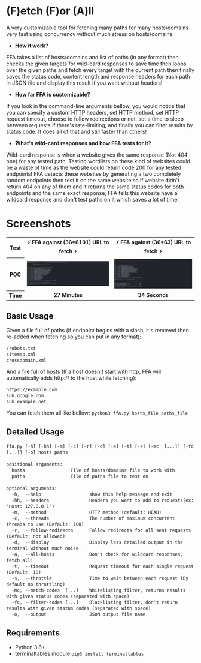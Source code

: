 # (F)etch (F)or (A)ll
A very customizable tool for fetching many paths for many hosts/domains very fast using concurrency without much stress on hosts/domains.

- **How it work?**

FFA takes a list of hosts/domains and list of paths (in any format) then checks the given targets for wild-card responses to save time then loops over the given paths and fetch every target with the current path then finally saves the status code, content length and response headers for each path in JSON file and display this result if you want without headers!

- **How far FFA is customizable?**

If you look in the command-line arguments bellow, you would notice that you can specify a custom HTTP headers, set HTTP method, set HTTP request timeout, choose to follow redirections or not, set a time to sleep between requests if there's rate-limiting, and finally you can filter results by status code. It does all of that and still faster than others!

- **ًWhat's wild-card responses and how FFA tests for it?**

Wild-card response is when a website gives the same response (Not 404 one) for any tested path. Testing wordlists on these kind of websites could be a waste of time as the website could return code 200 for any tested endpoints! FFA detects these websites by generating a two completely random endpoints then test it on the same website so if website didn't return 404 on any of them and it returns the same status codes for both endpoints and the same exact response, FFA tells this website have a wildcard response and don't test paths on it which saves a lot of time.

# Screenshots
<table>
  <tr>
  <th>Test</th>
    <th><center>⚡ <b>FFA against (36*6101) URL to fetch</b> ⚡ </center></th>
    <th><center>⚡ <b>FFA against (36*63) URL to fetch</b> ⚡</center></th>
  </tr>
  <tr>
  <th>POC</th>
    <td><img src="Screenshot1.png"></td>
    <td><img src="Screenshot2.png"></td>
    <!-- Wanted to put a picture of meg to compare ahahahaa-->
  </tr>
  <tr>
  <th>Time</th>
    <td><center><b>27 Minutes</b></center></td>
    <td><center><b>34 Seconds</center></b></td>
  </tr>
</table>

## Basic Usage
Given a file full of paths (if endpoint begins with a slash, it's removed then re-added when fetching so you can put in any format):

```
/robots.txt
sitemap.xml
crossdomain.xml
```
And a file full of hosts (If a host doesn't start with http, FFA will automatically adds http:// to the host while fetching):

```
https://example.com
sub.google.com
sub.example.net
```
You can fetch them all like bellow:
`python3 ffa.py hosts_file paths_file`

## Detailed Usage
```
ffa.py [-h] [-hh] [-m] [-c] [-r] [-d] [-a] [-t] [-s] [-mc  [...]] [-fc  [...]] [-o] hosts paths

positional arguments:
  hosts                 File of hosts/domains file to work with
  paths                 File of paths file to test on

optional arguments:
  -h,  --help                  show this help message and exit
  -hh, --headers               Headers you want to add to requests(ex: 'Host: 127.0.0.1')
  -m,  --method                HTTP method (default: HEAD)
  -c,  --threads               The number of maximum concurrent threads to use (Default: 100)
  -r,  --follow-redirects      Follow redirects for all sent requests (Default: not allowed)
  -d,  --display               Display less detailed output in the terminal without much noise.
  -a,  --all-hosts             Don't check for wildcard responses, fetch all!
  -t,  --timeout               Request timeout for each single request (Default: 10)
  -s,  --throttle              Time to wait between each request (By default no throttling)
  -mc, --match-codes  [...]    Whitelisting filter, returns results with given status codes (separated with space)
  -fc, --filter-codes [...]    Blacklisting filter, don't return results with given status codes (separated with space)
  -o,  --output                JSON output file name.
```

## Requirements
- Python 3.6+
- terminaltables module `pip3 install terminaltables`
